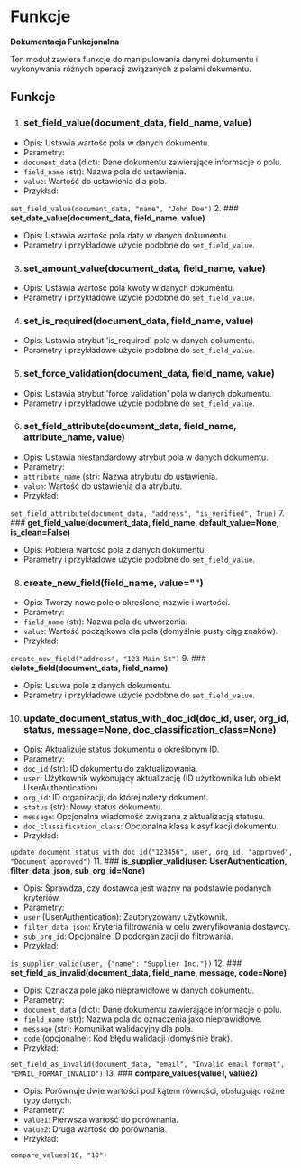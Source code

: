 # Funkcje

**Dokumentacja Funkcjonalna**

Ten moduł zawiera funkcje do manipulowania danymi dokumentu i wykonywania różnych operacji związanych z polami dokumentu.

## **Funkcje**

1. ### **set\_field\_value(document\_data, field\_name, value)**
* Opis: Ustawia wartość pola w danych dokumentu.
* Parametry:
* `document_data` (dict): Dane dokumentu zawierające informacje o polu.
* `field_name` (str): Nazwa pola do ustawienia.
* `value`: Wartość do ustawienia dla pola.
*   Przykład:

`set_field_value(document_data, "name", "John Doe")`
2. ### **set\_date\_value(document\_data, field\_name, value)**
* Opis: Ustawia wartość pola daty w danych dokumentu.
* Parametry i przykładowe użycie podobne do `set_field_value`.
3. ### **set\_amount\_value(document\_data, field\_name, value)**
* Opis: Ustawia wartość pola kwoty w danych dokumentu.
* Parametry i przykładowe użycie podobne do `set_field_value`.
4. ### **set\_is\_required(document\_data, field\_name, value)**
* Opis: Ustawia atrybut 'is\_required' pola w danych dokumentu.
* Parametry i przykładowe użycie podobne do `set_field_value`.
5. ### **set\_force\_validation(document\_data, field\_name, value)**
* Opis: Ustawia atrybut 'force\_validation' pola w danych dokumentu.
* Parametry i przykładowe użycie podobne do `set_field_value`.
6. ### **set\_field\_attribute(document\_data, field\_name, attribute\_name, value)**
* Opis: Ustawia niestandardowy atrybut pola w danych dokumentu.
* Parametry:
* `attribute_name` (str): Nazwa atrybutu do ustawienia.
* `value`: Wartość do ustawienia dla atrybutu.
*   Przykład:

`set_field_attribute(document_data, "address", "is_verified", True)`
7. ### **get\_field\_value(document\_data, field\_name, default\_value=None, is\_clean=False)**
* Opis: Pobiera wartość pola z danych dokumentu.
* Parametry i przykładowe użycie podobne do `set_field_value`.
8. ### **create\_new\_field(field\_name, value="")**
* Opis: Tworzy nowe pole o określonej nazwie i wartości.
* Parametry:
* `field_name` (str): Nazwa pola do utworzenia.
* `value`: Wartość początkowa dla pola (domyślnie pusty ciąg znaków).
*   Przykład:

`create_new_field("address", "123 Main St")`
9. ### **delete\_field(document\_data, field\_name)**
* Opis: Usuwa pole z danych dokumentu.
* Parametry i przykładowe użycie podobne do `set_field_value`.
10. ### **update\_document\_status\_with\_doc\_id(doc\_id, user, org\_id, status, message=None, doc\_classification\_class=None)**
* Opis: Aktualizuje status dokumentu o określonym ID.
* Parametry:
* `doc_id` (str): ID dokumentu do zaktualizowania.
* `user`: Użytkownik wykonujący aktualizację (ID użytkownika lub obiekt UserAuthentication).
* `org_id`: ID organizacji, do której należy dokument.
* `status` (str): Nowy status dokumentu.
* `message`: Opcjonalna wiadomość związana z aktualizacją statusu.
* `doc_classification_class`: Opcjonalna klasa klasyfikacji dokumentu.
*   Przykład:

`update_document_status_with_doc_id("123456", user, org_id, "approved", "Document approved")`
11. ### **is\_supplier\_valid(user: UserAuthentication, filter\_data\_json, sub\_org\_id=None)**
* Opis: Sprawdza, czy dostawca jest ważny na podstawie podanych kryteriów.
* Parametry:
* `user` (UserAuthentication): Zautoryzowany użytkownik.
* `filter_data_json`: Kryteria filtrowania w celu zweryfikowania dostawcy.
* `sub_org_id`: Opcjonalne ID podorganizacji do filtrowania.
*   Przykład:

`is_supplier_valid(user, {"name": "Supplier Inc."})`
12. ### **set\_field\_as\_invalid(document\_data, field\_name, message, code=None)**
* Opis: Oznacza pole jako nieprawidłowe w danych dokumentu.
* Parametry:
* `document_data` (dict): Dane dokumentu zawierające informacje o polu.
* `field_name` (str): Nazwa pola do oznaczenia jako nieprawidłowe.
* `message` (str): Komunikat walidacyjny dla pola.
* `code` (opcjonalne): Kod błędu walidacji (domyślnie brak).
*   Przykład:

`set_field_as_invalid(document_data, "email", "Invalid email format", "EMAIL_FORMAT_INVALID")`
13. ### **compare\_values(value1, value2)**
* Opis: Porównuje dwie wartości pod kątem równości, obsługując różne typy danych.
* Parametry:
* `value1`: Pierwsza wartość do porównania.
* `value2`: Druga wartość do porównania.
*   Przykład:

`compare_values(10, "10")`
